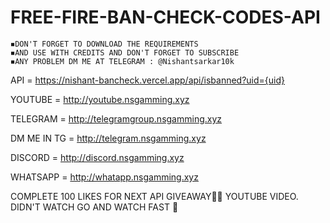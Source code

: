 # FREE-FIRE-BAN-CHECK-CODES-API

~~~~~NOTE~~~~~
◾️DON'T FORGET TO DOWNLOAD THE REQUIREMENTS
◾️AND USE WITH CREDITS AND DON'T FORGET TO SUBSCRIBE
◾️ANY PROBLEM DM ME AT TELEGRAM : @Nishantsarkar10k
~~~~~~~~~~~~~~

API = https://nishant-bancheck.vercel.app/api/isbanned?uid={uid}


YOUTUBE = http://youtube.nsgamming.xyz

TELEGRAM = http://telegramgroup.nsgamming.xyz

DM ME IN TG = http://telegram.nsgamming.xyz

DISCORD = http://discord.nsgamming.xyz

WHATSAPP = http://whatapp.nsgamming.xyz




COMPLETE 100 LIKES FOR NEXT API GIVEAWAY🎁✨
YOUTUBE VIDEO. DIDN'T WATCH GO AND WATCH FAST 🚴
